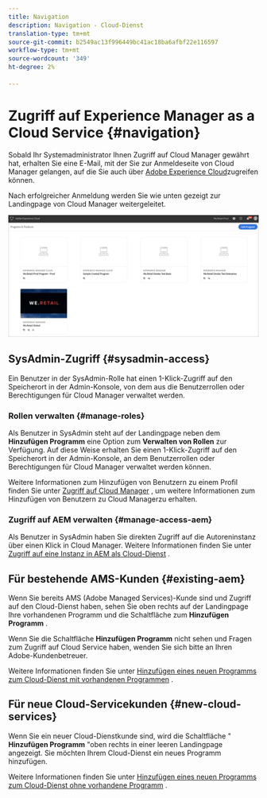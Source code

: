 ```yaml
---
title: Navigation
description: Navigation - Cloud-Dienst
translation-type: tm+mt
source-git-commit: b2549ac13f996449bc41ac18ba6afbf22e116597
workflow-type: tm+mt
source-wordcount: '349'
ht-degree: 2%

---
```



# Zugriff auf Experience Manager as a Cloud Service {#navigation}

Sobald Ihr Systemadministrator Ihnen Zugriff auf Cloud Manager gewährt hat, erhalten Sie eine E-Mail, mit der Sie zur Anmeldeseite von Cloud Manager gelangen, auf die Sie auch über [Adobe Experience Cloud](https://my.cloudmanager.adobe.com/)zugreifen können.

Nach erfolgreicher Anmeldung werden Sie wie unten gezeigt zur Landingpage von Cloud Manager weitergeleitet.

![](assets/first_timelogin1.png)

## SysAdmin-Zugriff {#sysadmin-access}

Ein Benutzer in der SysAdmin-Rolle hat einen 1-Klick-Zugriff auf den Speicherort in der Admin-Konsole, von dem aus die Benutzerrollen oder Berechtigungen für Cloud Manager verwaltet werden.

### Rollen verwalten {#manage-roles}

Als Benutzer in SysAdmin steht auf der Landingpage neben dem **Hinzufügen Programm** eine Option zum **Verwalten von Rollen** zur Verfügung. Auf diese Weise erhalten Sie einen 1-Klick-Zugriff auf den Speicherort in der Admin-Konsole, an dem Benutzerrollen oder Berechtigungen für Cloud Manager verwaltet werden können.

Weitere Informationen zum Hinzufügen von Benutzern zu einem Profil finden Sie unter [Zugriff auf Cloud Manager](https://docs.adobe.com/content/help/en/experience-manager-cloud-service/security/ims-support.html#accessing-cloud-manager) , um weitere Informationen zum Hinzufügen von Benutzern zu Cloud Managerzu erhalten.

### Zugriff auf AEM verwalten {#manage-access-aem}

Als Benutzer in SysAdmin haben Sie direkten Zugriff auf die Autoreninstanz über einen Klick in Cloud Manager.
Weitere Informationen finden Sie unter [Zugriff auf eine Instanz in AEM als Cloud-Dienst](https://docs.adobe.com/content/help/en/experience-manager-cloud-service/security/ims-support.html#accessing-instance-cloud-service) .

## Für bestehende AMS-Kunden {#existing-aem}

Wenn Sie bereits AMS (Adobe Managed Services)-Kunde sind und Zugriff auf den Cloud-Dienst haben, sehen Sie oben rechts auf der Landingpage Ihre vorhandenen Programm und die Schaltfläche zum **Hinzufügen Programm** .

Wenn Sie die Schaltfläche **Hinzufügen Programm** nicht sehen und Fragen zum Zugriff auf Cloud Service haben, wenden Sie sich bitte an Ihren Adobe-Kundenbetreuer.

Weitere Informationen finden Sie unter [Hinzufügen eines neuen Programms zum Cloud-Dienst mit vorhandenen Programmen](/help/onboarding/getting-access-to-aem-in-cloud/first-time-login.md#existing-program) .

## Für neue Cloud-Servicekunden {#new-cloud-services}

Wenn Sie ein neuer Cloud-Dienstkunde sind, wird die Schaltfläche &quot; **Hinzufügen Programm** &quot;oben rechts in einer leeren Landingpage angezeigt. Sie möchten Ihrem Cloud-Dienst ein neues Programm hinzufügen.

Weitere Informationen finden Sie unter [Hinzufügen eines neuen Programms zum Cloud-Dienst ohne vorhandene Programm](/help/onboarding/getting-access-to-aem-in-cloud/first-time-login.md#no-program) .

